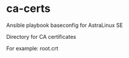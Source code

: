 # ca-certs
Ansible playbook baseconfig for AstraLinux SE

Directory for CA certificates

For example: root.crt
